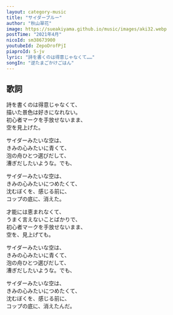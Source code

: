 ```yaml
---
layout: category-music
title: "サイダーブルー"
author: "秋山翠花"
image: https://sueakiyama.github.io/music/images/aki32.webp
postTime: "2021年4月"
nicoId: sm38673900
youtubeId: ZepoDrofPjI
piaproId: S-jv
lyric: "詩を書くのは得意じゃなくて……"
songIn: "逆たまごかけごはん"
---
```


## 歌詞

詩を書くのは得意じゃなくて、  
描いた景色は好きになれない。  
初心者マークを手放せないまま、  
空を見上げた。

サイダーみたいな空は、  
きみの心みたいに青くて、  
泡の舟ひとつ選びだして、  
漕ぎだしたいような。でも、

サイダーみたいな空は、  
きみの心みたいにつめたくて、  
沈むぼくを、感じる前に、  
コップの底に、消えた。

才能には恵まれなくて、  
うまく言えないことばかりで、  
初心者マークを手放せないまま、  
空を、見上げても。

サイダーみたいな空は、  
きみの心みたいに青くて、  
泡の舟ひとつ選びだして、  
漕ぎだしたいような。でも、

サイダーみたいな空は、  
きみの心みたいにつめたくて、  
沈むぼくを、感じる前に、  
コップの底に、消えたんだ。
